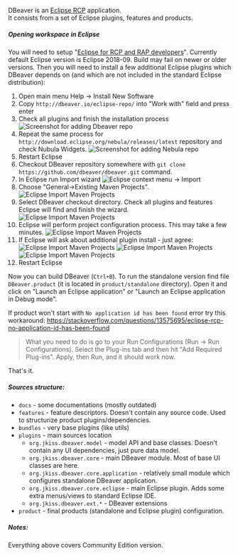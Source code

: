 DBeaver is an [Eclipse RCP](https://wiki.eclipse.org/Rich_Client_Platform) application.  
It consists from a set of Eclipse plugins, features and products.

##### Opening workspace in Eclipse

You will need to setup "<a href="https://www.eclipse.org/downloads/packages/release/2018-09/r/eclipse-ide-rcp-and-rap-developers">Eclipse for RCP and RAP developers</a>". Currently default Eclipse version is Eclipse 2018-09. Build may fail on newer or older versions.
Then you will need to install a few additional Eclipse plugins which DBeaver depends on (and which are not included in the standard Eclipse distribution):
1. Open main menu Help -> Install New Software
2. Copy `http://dbeaver.io/eclipse-repo/` into "Work with" field and press enter
3. Check all plugins and finish the installation process
![Screenshot for adding Dbeaver repo](images/development/eclipse/dbv_repo.png)
4. Repeat the same process for `http://download.eclipse.org/nebula/releases/latest` repository and check Nubula Widgets.
![Screenshot for adding Nebula repo](images/development/eclipse/nebula-repo.png)
5. Restart Eclipse
6. Checkout DBeaver repository somewhere with `git clone https://github.com/dbeaver/dbeaver.git` command.
7. In Eclipse run Import wizard
![Eclipse context menu -> Import](images/development/eclipse/context-menu-import.png)
8. Choose "General->Existing Maven Projects".  
![Eclipse Import Maven Projects](images/development/eclipse/import-maven-1.png)
9. Select DBeaver checkout directory. Check all plugins and features Eclipse will find and finish the wizard.  
![Eclipse Import Maven Projects](images/development/eclipse/import-maven-2.png)
10. Eclipse will perform project configuration process. This may take a few minutes.
![Eclipse Import Maven Projects](images/development/eclipse/import-maven-3.png)
11. If Eclipse will ask about additional plugin install - just agree:
![Eclipse Import Maven Projects](images/development/eclipse/import-maven-4.png) ![Eclipse Import Maven Projects](images/development/eclipse/import-maven-5.png) ![Eclipse Import Maven Projects](images/development/eclipse/import-maven-6.png)
12. Restart Eclipse

Now you can build DBeaver (`Ctrl+B`).
To run the standalone version find file `DBeaver.product` (it is located in `product/standalone` directory). Open it and click on "Launch an Eclipse application" or "Launch an Eclipse application in Debug mode".  

If product won't start with `No application id has been found` error try this workaround:
https://stackoverflow.com/questions/13575695/eclipse-rcp-no-application-id-has-been-found  
> What you need to do is go to your Run Configurations (Run -> Run Configurations). Select the Plug-ins tab and then hit "Add Required Plug-ins". Apply, then Run, and it should work now.

That's it.

##### Sources structure:
- `docs` - some documentations (mostly outdated)
- `features` - feature descriptors. Doesn't contain any source code. Used to structurize product plugins/dependencies.
- `bundles` - very base plugins (like utils)
- `plugins` - main sources location
  - `org.jkiss.dbeaver.model` - model API and base classes. Doesn't contain any UI dependencies, just pure data model.
  - `org.jkiss.dbeaver.core` - main DBeaver module. Most of base UI classes are here.
  - `org.jkiss.dbeaver.core.application` - relatively small module which configures standalone DBeaver application.
  - `org.jkiss.dbeaver.core.eclipse` - main Eclipse plugin. Adds some extra menus/views to standard Eclipse IDE.
  - `org.jkiss.dbeaver.ext.*` - DBeaver extensions
- `product` - final products (standalone and Eclipse plugin) configuration.

##### Notes:
Everything above covers Community Edition version.  
